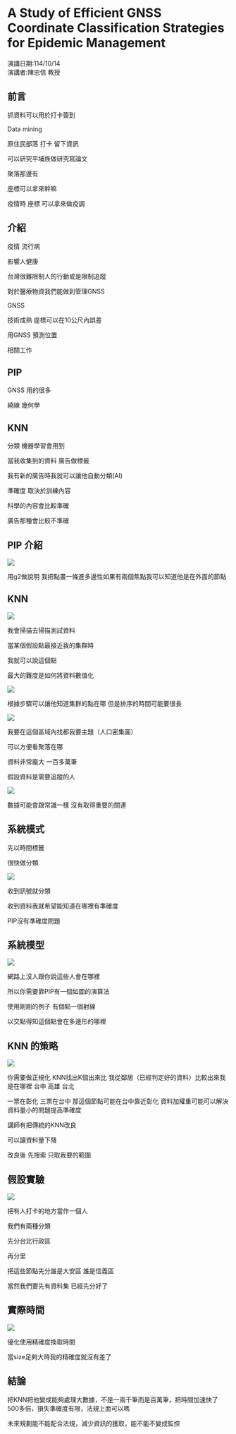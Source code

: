 # A Study of Efficient GNSS Coordinate Classification Strategies for Epidemic Management
演講日期:114/10/14\
演講者:陳忠信 教授

## 前言
抓資料可以用於打卡簽到

Data mining 

原住民部落 打卡 留下資訊

可以研究平埔族做研究寫論文

聚落那邊有

座標可以拿來幹嘛



疫情時 座標 可以拿來做疫調



## 介紹

疫情 流行病

影響人健康

台灣很難限制人的行動或是限制追蹤

對於醫療物資我們能做到管理GNSS

GNSS

技術成熟 座標可以在10公尺內誤差

用GNSS 預測位置

相關工作

## PIP

GNSS 用的很多

繞線 幾何學

## KNN

分類 機器學習會用到

當我收集到的資料 廣告做標籤

我有新的廣告時我就可以讓他自動分類(AI)

準確度 取決於訓練內容

科學的內容會比較準確

廣告那種會比較不準確

## PIP 介紹

![](https://github.com/p257416000/114_1_seminar/blob/main/10-14/IMG_20251014_134034.jpg)

用g2做說明 我把點畫一條進多邊性如果有兩個焦點我可以知道他是在外面的節點

## KNN

![](https://com.miui.notes/note_image/711aafcc76887eeed00ef2604d7a30568ad6beb0)

我會掃描去掃描測試資料

當某個假設點最接近我的集群時

我就可以說這個點

最大的難度是如何將資料數值化

![](https://com.miui.notes/note_image/11e8b982601a197df0236c896e28bb7b4cae0644)

根據步驟可以讓他知道集群的點在哪 但是排序的時間可能要很長 



![](https://com.miui.notes/note_image/83b2e3e594b43a5b44c06e18dd144a17243c4a59)

我要在這個區域內找都我要主題（人口密集圖）

可以方便看聚落在哪

資料非常龐大 一百多萬筆

假設資料是需要追蹤的人

![](https://com.miui.notes/note_image/3811b918cac5e884fb06b8282b6271740e055375)

數據可能會跟常識一樣 沒有取得重要的關連



## 系統模式

先以時間標籤

很快做分類

![](https://com.miui.notes/note_image/88ec3a35740c2e4f7986db30d52f6de85040b7a9)

收到訊號就分類

收到資料我就希望能知道在哪裡有準確度

PIP沒有準確度問題



## 系統模型

![](https://com.miui.notes/note_image/23c561cb7d18168e6fadf4acb85d18f17f14e6c2)

網路上沒人跟你說這些人會在哪裡

所以你需要靠PIP有一個如圖的演算法

使用剛剛的例子 有個點一個射線

以交點得知這個點會在多邊形的哪裡

## KNN 的策略

![](https://com.miui.notes/note_image/47387509785d3cb2a187bdc5c4c9d93af4434ed5)

你需要做正規化 KNN找出K個出來比 我從鄰居（已經判定好的資料）比較出來我是在哪裡 台中 高雄 台北 

一票在彰化 三票在台中 那這個節點可能在台中靠近彰化 資料加權重可能可以解決資料量小的問題提高準確度

講師有把傳統的KNN改良

可以讓資料量下降

改良後 先搜索 只取我要的範圍



## 假設實驗

![](https://com.miui.notes/note_image/f38efc822f6d2268fa4a69fe60719009a9107167)

把有人打卡的地方當作一個人

我們有兩種分類

先分台北行政區

再分里

把這些節點先分誰是大安區 誰是信義區

當然我們要先有資料集 已經先分好了



## 實際時間

![](https://com.miui.notes/note_image/67eccb79dbde9fbc28fae524ab12e3905c294ed4)

優化使用精確度換取時間

當size足夠大時我的精確度就沒有差了



## 結論

把KNN把他變成能夠處理大數據，不是一兩千筆而是百萬筆，把時間加速快了500多倍，損失準確度有限，法規上面可以嗎

未來規劃能不能配合法規，減少資訊的獲取，能不能不變成監控
